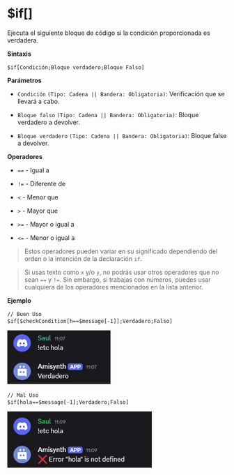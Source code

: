 # $if[]


Ejecuta el siguiente bloque de código si la condición proporcionada es verdadera.

**Sintaxis**  

```
$if[Condición;Bloque verdadero;Bloque Falso]
```

**Parámetros**  
- `Condición` `(Tipo: Cadena || Bandera: Obligatoria)`: Verificación que se llevará a cabo.

- `Bloque falso` `(Tipo: Cadena || Bandera: Obligatoria)`: Bloque verdadero a devolver.

- `Bloque verdadero` `(Tipo: Cadena || Bandera: Obligatoria)`: Bloque false a devolver.

**Operadores**  
- `==` - Igual a

- `!=` - Diferente de

- `<` - Menor que

- `>` - Mayor que

- `>=` - Mayor o igual a

- `<=` - Menor o igual a

> Estos operadores pueden variar en su significado dependiendo del orden o la intención de la declaración `if`.

> Si usas texto como `x` y/o `y`, no podrás usar otros operadores que no sean `==` y `!=`. Sin embargo, si trabajas con números, puedes usar cualquiera de los operadores mencionados en la lista anterior.

**Ejemplo**
```
// Buen Uso
$if[$checkCondition[h==$message[-1]];Verdadero;Falso]  
```

![alt text](image-55.png)

```
// Mal Uso
$if[hola==$message[-1];Verdadero;Falso]  
```

![alt text](image-56.png)